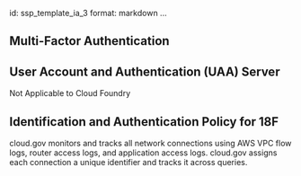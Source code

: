 id: ssp_template_ia_3
format: markdown
...
## Multi-Factor Authentication
## User Account and Authentication (UAA) Server

Not Applicable to Cloud Foundry
## Identification and Authentication Policy for 18F

cloud.gov monitors and tracks all network connections using AWS VPC flow logs, router access logs, and application access logs. cloud.gov assigns each connection a unique identifier and tracks it across queries.
